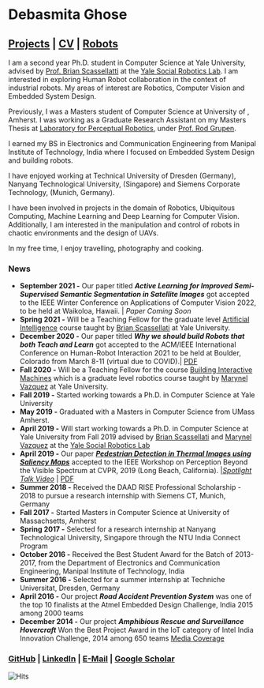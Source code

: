 # Debasmita Ghose

## [Projects](https://debasmitaghose.github.io/Projects/) | [CV](https://debasmitaghose.github.io/CV/) | [Robots](https://debasmitaghose.github.io/Robots/)



I am a second year Ph.D. student in Computer Science at Yale University,  advised by [Prof. Brian Scassellatti](http://cs-www.cs.yale.edu/homes/scaz/) at the [Yale Social Robotics Lab](https://scazlab.yale.edu/). I am interested in exploring Human Robot collaboration in the context of industrial robots. My areas of interest are Robotics, Computer Vision and Embedded System Design.  


Previously, I was a Masters student of Computer Science at University of , Amherst. I was working as a Graduate Research Assistant on my Masters Thesis at [Laboratory for Perceptual Robotics](https://www-roboticMassachusettss.cs.umass.edu/), under [Prof. Rod Grupen](http://www-robotics.cs.umass.edu/~grupen/home.html). 

I earned my BS in Electronics and Communication Engineering from Manipal Institute of Technology, India where I focused on Embedded System Design and building robots. 

I have enjoyed working at Technical University of Dresden (Germany), Nanyang Technological University, (Singapore) and Siemens Corporate Technology, (Munich, Germany). 

I have been involved in projects in the domain of Robotics,  Ubiquitous Computing,  Machine Learning and Deep Learning for Computer Vision. Additionally,  I am interested in the manipulation and control of robots in chaotic environments and the design of UAVs.

In my free time, I enjoy travelling, photography and cooking. 

### News

- **September 2021 -** Our paper titled ***Active Learning for Improved Semi-Supervised Semantic Segmentation in Satellite Images*** got accepted to the IEEE Winter Conference on Applications of Computer Vision 2022, to be held at Waikoloa, Hawaii. | *Paper Coming Soon*
- **Spring 2021 -** Will be a Teaching Fellow for the graduate level [Artificial Intelligence]() course taught by [Brian Scassellati](http://www.cs.yale.edu/homes/scaz/) at Yale University. 
- **December 2020 -** Our paper titled ***Why we should build Robots that both Teach and Learn*** got accepted to the 
ACM/IEEE International Conference on Human-Robot Interaction 2021 to be held at Boulder, Colorado from March 8-11 (virtual due to COVID).| [PDF](https://scazlab.yale.edu/sites/default/files/files/hrifp1028-adamsonA.pdf)
- **Fall 2020 -** Will be a Teaching Fellow for the course [Building Interactive Machines](https://cpsc459-bim.gitlab.io/f20/) which is a graduate level robotics course taught by [Marynel Vazquez](http://www.marynel.net/) at Yale University. 
- **Fall 2019 -** Started working towards a Ph.D. in Computer Science at Yale University
- **May 2019 -** Graduated with a Masters in Computer Science from UMass Amherst. 
- **April 2019 -** Will start working towards a Ph.D. in Computer Science at Yale University from Fall 2019 advised by [Brian Scassellati](http://cs-www.cs.yale.edu/homes/scaz/) and [Marynel Vazquez](http://www.marynel.net/) at the [Yale Social Robotics Lab](https://scazlab.yale.edu/)
- **April 2019 -** Our paper [***Pedestrian Detection in Thermal Images using Saliency Maps***](https://arxiv.org/abs/1904.06859?context=cs) accepted to the IEEE Workshop on Perception Beyond the Visible Spectrum at CVPR, 2019 (Long Beach, California). |<span style="color:red">*[Spotlight Talk Video](https://www.youtube.com/watch?v=Ohs6VUkdcQU&t=19s)*</span> | [PDF](https://arxiv.org/abs/1904.06859?context=cs)
- **Summer 2018 -** Received the DAAD RISE Professional Scholarship - 2018 to pursue a research internship with Siemens CT, Munich, Germany
- **Fall 2017 -** Started Masters in Computer Science at University of Massachsetts, Amherst 
- **Spring 2017 -** Selected for a research internship at Nanyang Technological University, Singapore through the NTU India Connect Program 
- **October 2016 -** Received the Best Student Award for the Batch of 2013-2017, from the Department of Electronics and Communication Engineering, Manipal Institute of Technology, India
- **Summer 2016 -** Selected for a summer internship at Techniche Universitat, Dresden, Germany
- **April 2016 -** Our project ***Road Accident Prevention System*** was one of the top 10 finalists at the Atmel Embedded Design Challenge, India 2015 among 2000 teams
- **December 2014 -** Our project ***Amphibious Rescue and Surveillance Hovercraft*** Won the Best Project Award in the IoT category of Intel India Innovation Challenge, 2014 among 650 teams [Media Coverage](http://thebengalurutimes.blogspot.com/2014/12/intel-india-hosts-first-ever-intel.html)


### [GitHub](https://github.com/DebasmitaGhose/) | [LinkedIn](https://www.linkedin.com/in/debasmita-ghose-59859763/) | <a href="mailto:dghose@umass.edu" target="_top">E-Mail</a> | [Google Scholar](https://scholar.google.com/citations?user=cgF857gAAAAJ&hl=en)

![Hits](https://hitcounter.pythonanywhere.com/count/tag.svg?url=https%3A%2F%2Fdebasmitaghose.github.io%2FDebasmita-Ghose%2F)
